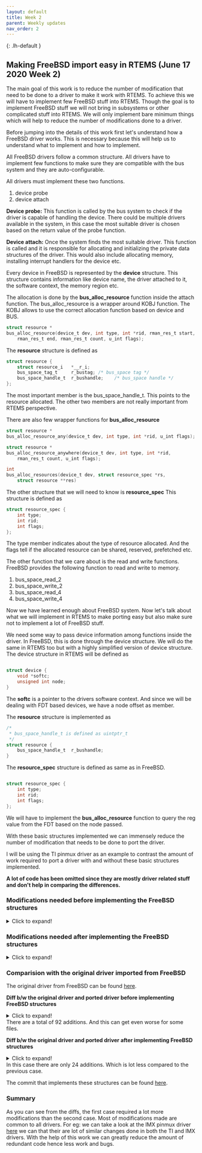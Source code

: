 ```yaml
---
layout: default
title: Week 2
parent: Weekly updates
nav_order: 2
---
```


{: .lh-default }
## Making FreeBSD import easy in RTEMS (June 17 2020 Week 2)

The main goal of this work is to reduce the number of modification that need to
be done to a driver to make it work with RTEMS. To achieve this we will have to
implement few FreeBSD stuff into RTEMS. Though the goal is to implement FreeBSD
stuff we will not bring in subsystems or other complicated stuff into RTEMS.
We will only implement bare minimum things which will help to reduce the number
of modifications done to a driver.

Before jumping into the details of this work first let's understand how a FreeBSD
driver works. This is necessary because this will help us to understand what
to implement and how to implement.

All FreeBSD drivers follow a common structure. All drivers have to implement few
functions to make sure they are compatible with the bus system and they are
auto-configurable.

All drivers must implement these two functions.

1. device probe
2. device attach

**Device probe:** This function is called by the bus system to check if the
driver is capable of handling the device. There could be multiple drivers
available in the system, in this case the most suitable driver is chosen based
on the return value of the probe function.

**Device attach:** Once the system finds the most suitable driver. This function
is called and it is responsible for allocating and initializing the private
data structures of the driver. This would also include allocating memory,
installing interrupt handlers for the device etc.

Every device in FreeBSD is represented by the **device** structure. This
structure contains information like device name, the driver attached to it, the
software context, the memory region etc.

The allocation is done by the **bus_alloc_resource** function inside the attach
function. The bus_alloc_resource is a wrapper around KOBJ function. The KOBJ
allows to use the correct allocation function based on device and BUS.

```c
struct resource *
bus_alloc_resource(device_t dev, int type, int *rid, rman_res_t start,
	rman_res_t end, rman_res_t count, u_int flags);

```

The **resource** structure is defined as

```c
struct resource {
	struct resource_i	*__r_i;
	bus_space_tag_t		r_bustag; /* bus_space tag */
	bus_space_handle_t	r_bushandle;	/* bus_space handle */
};
```

The most important member is the bus_space_handle_t. This points to the resource
allocated. The other two members are not really important from RTEMS perspective.

There are also few wrapper functions for **bus_alloc_resource**

```c
struct resource *
bus_alloc_resource_any(device_t dev, int type, int *rid, u_int flags);

struct resource *
bus_alloc_resource_anywhere(device_t dev, int type, int *rid,
    rman_res_t count, u_int flags);

int
bus_alloc_resources(device_t dev, struct resource_spec *rs,
    struct resource **res)
```

The other structure that we will need to know is **resource_spec**
This structure is defined as

```c
struct resource_spec {
	int	type;
	int	rid;
	int	flags;
};
```
The type member indicates about the type of resource allocated. And the flags
tell if the allocated resource can be shared, reserved, prefetched etc.

The other function that we care about is the read and write functions.
FreeBSD provides the following function to read and write to memory.

1. bus_space_read_2
2. bus_space_write_2
3. bus_space_read_4
4. bus_space_write_4


Now we have learned enough about FreeBSD system. Now let's talk about what we
will implement in RTEMS to make porting easy but also make sure not to implement
a lot of FreeBSD stuff.

We need some way to pass device information among functions inside the driver.
In FreeBSD, this is done through the device structure. We will do the same in
RTEMS too but with a highly simplified version of device structure. The device
structure in RTEMS will be defined as

```c

struct device {
	void *softc;
	unsigned int node;
}

```

The **softc** is a pointer to the drivers software context. And since we will be
dealing with FDT based devices, we have a node offset as member.

The **resource** structure is implemented as

```c
/*
 * bus_space_handle_t is defined as uintptr_t
 */
struct resource {
	bus_space_handle_t	r_bushandle;
}

```

The **resource_spec** structure is defined as same as in FreeBSD.

```c

struct resource_spec {
	int	type;
	int	rid;
	int	flags;
};

```

We will have to implement the **bus_alloc_resource** function to query the reg
value from the FDT based on the node passed.

With these basic structures implemented we can immensely reduce the number of
modification that needs to be done to port the driver.

I will be using the TI pinmux driver as an example to contrast the amount of
work required to port a driver with and without these basic structures implemented.

**A lot of code has been omitted since they are mostly driver related stuff**
**and don't help in comparing the differences.**

### Modifications needed before implementing the FreeBSD structures

<details markdown="block">
<summary> Click to expand! </summary>

```c
/* Import stuff omitted */

struct pincfg {
	uint32_t reg;
	uint32_t conf;
};

#ifndef __rtems__
static struct resource_spec ti_pinmux_res_spec[] = {
	{ SYS_RES_MEMORY,	0,	RF_ACTIVE },	/* Control memory window */
	{ -1, 0 }
};
#endif

#ifndef __rtems__
static struct ti_pinmux_softc *ti_pinmux_sc;
#else
static struct ti_pinmux_softc ti_pinmux_sc_instance;
#define ti_pinmux_sc (&ti_pinmux_sc_instance)
#endif /* __rtems__ */

#define	ti_pinmux_read_2(sc, reg)		\
#ifndef __rtems__
    bus_space_read_2((sc)->sc_bst, (sc)->sc_bsh, (reg))
#else
	(*(uint16_t *) reg)
#endif
#define	ti_pinmux_write_2(sc, reg, val)		\
#ifndef __rtems__
    bus_space_write_2((sc)->sc_bst, (sc)->sc_bsh, (reg), (val))
#else
	((*(uint16_t *) reg) = val)
#endif
#define	ti_pinmux_read_4(sc, reg)		\
#ifndef __rtems__
    bus_space_read_4((sc)->sc_bst, (sc)->sc_bsh, (reg))
#else
	(*(uint32_t *) reg)
#endif
#define	ti_pinmux_write_4(sc, reg, val)		\
#ifndef __rtems__
    bus_space_write_4((sc)->sc_bst, (sc)->sc_bsh, (reg), (val))
#else
	((*(uint32_t *) reg) = val)
#endif

static const struct ti_pinmux_device *ti_pinmux_dev;

/* Driver related code omitted */

static uint32_t
beagle_alloc_resource(int node)
{
	char *name;
	char *ptr;
	int parent;
	uint32_t reg;

	/* if parent == 0 then we have reached the root node */
	if (node == 0) {
		return 0;
	}

	reg = 0;
	parent = fdt_parent_offset(fdt, node);
	reg = (uint32_t)beagle_get_reg_of_node(fdt, node);

	if (reg != NULL) {
		return (reg + beagle_alloc_resource(parent));
	}

	name = get_name(node, true);
	if (name != NULL && ((ptr = strchr(name, '@')) != NULL)){
		reg = strtol(ptr+1, NULL, 16);
	}

	return (reg + beagle_alloc_resource(parent));
}

static void
beagle_pinmux_init(void)
{
	int node;
	int err;
	struct ti_pinmux_softc *sc;

	fdt = bsp_fdt_get();

	if ((err = fdt_check_header(fdt)) != 0)
		printk("Error fdt value");

	node = fdt_node_offset_by_compatible(fdt, -1, "pinctrl-single");

	sc = ti_pinmux_sc;

	sc->regs = beagle_alloc_resource(node);

#if IS_DM3730
	ti_pinmux_dev = &omap4_pinmux_dev;
#endif
#if IS_AM335X
	ti_pinmux_dev = &ti_am335x_pinmux_dev;
#endif

	fdt_pinctrl_register(node, "pinctrl-single,pins");
	fdt_pinctrl_configure_tree(dev);

}

RTEMS_SYSINIT_ITEM(
	beagle_pinmux_init,
    RTEMS_SYSINIT_BSP_PRE_DRIVERS,
    RTEMS_SYSINIT_ORDER_FIRST);


/*
 * Device part of OMAP SCM driver
 */

#ifndef __rtems__
static int
ti_pinmux_probe(device_t dev)
{
	if (!ofw_bus_status_okay(dev))
		return (ENXIO);

	if (!ofw_bus_is_compatible(dev, "pinctrl-single"))
		return (ENXIO);

	if (ti_pinmux_sc) {
		printf("%s: multiple pinctrl modules in device tree data, ignoring\n",
		    __func__);
		return (EEXIST);
	}
	switch (ti_chip()) {
#ifdef SOC_OMAP4
	case CHIP_OMAP_4:
		ti_pinmux_dev = &omap4_pinmux_dev;
		break;
#endif
#ifdef SOC_TI_AM335X
	case CHIP_AM335X:
		ti_pinmux_dev = &ti_am335x_pinmux_dev;
		break;
#endif
	default:
		printf("Unknown CPU in pinmux\n");
		return (ENXIO);
	}


	device_set_desc(dev, "TI Pinmux Module");
	return (BUS_PROBE_DEFAULT);
}

static int
ti_pinmux_attach(device_t dev)
{
	struct ti_pinmux_softc *sc = device_get_softc(dev);

#if 0
	if (ti_pinmux_sc)
		return (ENXIO);
#endif

	sc->sc_dev = dev;

	if (bus_alloc_resources(dev, ti_pinmux_res_spec, sc->sc_res)) {
		device_printf(dev, "could not allocate resources\n");
		return (ENXIO);
	}

	sc->sc_bst = rman_get_bustag(sc->sc_res[0]);
	sc->sc_bsh = rman_get_bushandle(sc->sc_res[0]);

	if (ti_pinmux_sc == NULL)
		ti_pinmux_sc = sc;

	fdt_pinctrl_register(dev, "pinctrl-single,pins");
	fdt_pinctrl_configure_tree(dev);

	return (0);
}

#ifndef __rtems__
static device_method_t ti_pinmux_methods[] = {
	DEVMETHOD(device_probe,		ti_pinmux_probe),
	DEVMETHOD(device_attach,	ti_pinmux_attach),

        /* fdt_pinctrl interface */
	DEVMETHOD(fdt_pinctrl_configure, ti_pinmux_configure_pins),
	{ 0, 0 }
};

static driver_t ti_pinmux_driver = {
	"ti_pinmux",
	ti_pinmux_methods,
	sizeof(struct ti_pinmux_softc),
};

static devclass_t ti_pinmux_devclass;

DRIVER_MODULE(ti_pinmux, simplebus, ti_pinmux_driver, ti_pinmux_devclass, 0, 0);
#endif
```

</details>

### Modifications needed after implementing the FreeBSD structures

<details markdown="block">
<summary> Click to expand! </summary>

```c

/* Import stuff omitted */

struct pincfg {
	uint32_t reg;
	uint32_t conf;
};

static struct resource_spec ti_pinmux_res_spec[] = {
	{ SYS_RES_MEMORY,	0,	RF_ACTIVE },	/* Control memory window */
	{ -1, 0 }
};

static struct ti_pinmux_softc *ti_pinmux_sc;

#define	ti_pinmux_read_2(sc, reg)		\
    bus_space_read_2((sc)->sc_bst, (sc)->sc_bsh, (reg))
#define	ti_pinmux_write_2(sc, reg, val)		\
    bus_space_write_2((sc)->sc_bst, (sc)->sc_bsh, (reg), (val))
#define	ti_pinmux_read_4(sc, reg)		\
    bus_space_read_4((sc)->sc_bst, (sc)->sc_bsh, (reg))
#define	ti_pinmux_write_4(sc, reg, val)		\
    bus_space_write_4((sc)->sc_bst, (sc)->sc_bsh, (reg), (val))

static const struct ti_pinmux_device *ti_pinmux_dev;

/* Driver related code omitted */

/*
 * Device part of OMAP SCM driver
 */

#ifndef __rtems__
static int
ti_pinmux_probe(device_t dev)
{
	if (!ofw_bus_status_okay(dev))
		return (ENXIO);

	if (!ofw_bus_is_compatible(dev, "pinctrl-single"))
		return (ENXIO);

	if (ti_pinmux_sc) {
		printf("%s: multiple pinctrl modules in device tree data, ignoring\n",
		    __func__);
		return (EEXIST);
	}
	switch (ti_chip()) {
#ifdef SOC_OMAP4
	case CHIP_OMAP_4:
		ti_pinmux_dev = &omap4_pinmux_dev;
		break;
#endif
#ifdef SOC_TI_AM335X
	case CHIP_AM335X:
		ti_pinmux_dev = &ti_am335x_pinmux_dev;
		break;
#endif
	default:
		printf("Unknown CPU in pinmux\n");
		return (ENXIO);
	}


	device_set_desc(dev, "TI Pinmux Module");
	return (BUS_PROBE_DEFAULT);
}
#endif

static int
ti_pinmux_attach(device_t dev)
{
	struct ti_pinmux_softc *sc = device_get_softc(dev);

#if 0
	if (ti_pinmux_sc)
		return (ENXIO);
#endif

	sc->sc_dev = dev;

	if (bus_alloc_resources(dev, ti_pinmux_res_spec, sc->sc_res)) {
		device_printf(dev, "could not allocate resources\n");
		return (ENXIO);
	}

	sc->sc_bst = rman_get_bustag(sc->sc_res[0]);
	sc->sc_bsh = rman_get_bushandle(sc->sc_res[0]);

	if (ti_pinmux_sc == NULL)
		ti_pinmux_sc = sc;

	fdt_pinctrl_register(dev, "pinctrl-single,pins");
	fdt_pinctrl_configure_tree(dev);

	return (0);
}

static void
driver_init()
{
	static ti_pinmux_softc ti_pinmux_softc_instance;
	static device pinmux_device = {
		.softc = &ti_pinmux_softc_instance,
		.node = OF_finddevice("pinctrl-single");
	};

	ti_pinmux_attach(&pinmux_device);
}

RTEMS_SYSINIT_ITEM(
	driver_init,
	RTEMS_SYSINIT_BSP_START,
	RTEMS_SYSINIT_ORDER_FIRST
);

#ifndef __rtems__
static device_method_t ti_pinmux_methods[] = {
	DEVMETHOD(device_probe,		ti_pinmux_probe),
	DEVMETHOD(device_attach,	ti_pinmux_attach),

        /* fdt_pinctrl interface */
	DEVMETHOD(fdt_pinctrl_configure, ti_pinmux_configure_pins),
	{ 0, 0 }
};

static driver_t ti_pinmux_driver = {
	"ti_pinmux",
	ti_pinmux_methods,
	sizeof(struct ti_pinmux_softc),
};

static devclass_t ti_pinmux_devclass;

DRIVER_MODULE(ti_pinmux, simplebus, ti_pinmux_driver, ti_pinmux_devclass, 0, 0);
#endif

```

</details>

### Comparision with the original driver imported from FreeBSD

The original driver from FreeBSD can be found [here](https://github.com/freebsd/freebsd/blob/master/sys/arm/ti/ti_pinmux.c).

**Diff b/w the original driver and ported driver before implementing FreeBSD structures**
<details markdown="block">
<summary> Click to expand! </summary>

```diff
--- a.c	2020-07-04 01:43:22.968714759 +0530
+++ b.c	2020-07-04 01:43:34.994269014 +0530
@@ -5,30 +5,119 @@ struct pincfg {
 	uint32_t conf;
 };
 
+#ifndef __rtems__
 static struct resource_spec ti_pinmux_res_spec[] = {
 	{ SYS_RES_MEMORY,	0,	RF_ACTIVE },	/* Control memory window */
 	{ -1, 0 }
 };
+#endif
 
+#ifndef __rtems__
 static struct ti_pinmux_softc *ti_pinmux_sc;
+#else
+static struct ti_pinmux_softc ti_pinmux_sc_instance;
+#define ti_pinmux_sc (&ti_pinmux_sc_instance)
+#endif /* __rtems__ */
 
 #define	ti_pinmux_read_2(sc, reg)		\
+#ifndef __rtems__
     bus_space_read_2((sc)->sc_bst, (sc)->sc_bsh, (reg))
+#else
+	(*(uint16_t *) reg)
+#endif
 #define	ti_pinmux_write_2(sc, reg, val)		\
+#ifndef __rtems__
     bus_space_write_2((sc)->sc_bst, (sc)->sc_bsh, (reg), (val))
+#else
+	((*(uint16_t *) reg) = val)
+#endif
 #define	ti_pinmux_read_4(sc, reg)		\
+#ifndef __rtems__
     bus_space_read_4((sc)->sc_bst, (sc)->sc_bsh, (reg))
+#else
+	(*(uint32_t *) reg)
+#endif
 #define	ti_pinmux_write_4(sc, reg, val)		\
+#ifndef __rtems__
     bus_space_write_4((sc)->sc_bst, (sc)->sc_bsh, (reg), (val))
+#else
+	((*(uint32_t *) reg) = val)
+#endif
 
 static const struct ti_pinmux_device *ti_pinmux_dev;
 
 /* Driver related code omitted */
 
+static uint32_t
+beagle_alloc_resource(int node)
+{
+	char *name;
+	char *ptr;
+	int parent;
+	uint32_t reg;
+
+	/* if parent == 0 then we have reached the root node */
+	if (node == 0) {
+		return 0;
+	}
+
+	reg = 0;
+	parent = fdt_parent_offset(fdt, node);
+	reg = (uint32_t)beagle_get_reg_of_node(fdt, node);
+
+	if (reg != NULL) {
+		return (reg + beagle_alloc_resource(parent));
+	}
+
+	name = get_name(node, true);
+	if (name != NULL && ((ptr = strchr(name, '@')) != NULL)){
+		reg = strtol(ptr+1, NULL, 16);
+	}
+
+	return (reg + beagle_alloc_resource(parent));
+}
+
+static void
+beagle_pinmux_init(void)
+{
+	int node;
+	int err;
+	struct ti_pinmux_softc *sc;
+
+	fdt = bsp_fdt_get();
+
+	if ((err = fdt_check_header(fdt)) != 0)
+		printk("Error fdt value");
+
+	node = fdt_node_offset_by_compatible(fdt, -1, "pinctrl-single");
+
+	sc = ti_pinmux_sc;
+
+	sc->regs = beagle_alloc_resource(node);
+
+#if IS_DM3730
+	ti_pinmux_dev = &omap4_pinmux_dev;
+#endif
+#if IS_AM335X
+	ti_pinmux_dev = &ti_am335x_pinmux_dev;
+#endif
+
+	fdt_pinctrl_register(node, "pinctrl-single,pins");
+	fdt_pinctrl_configure_tree(dev);
+
+}
+
+RTEMS_SYSINIT_ITEM(
+	beagle_pinmux_init,
+    RTEMS_SYSINIT_BSP_PRE_DRIVERS,
+    RTEMS_SYSINIT_ORDER_FIRST);
+
+
 /*
  * Device part of OMAP SCM driver
  */
 
+#ifndef __rtems__
 static int
 ti_pinmux_probe(device_t dev)
 {
@@ -93,6 +182,7 @@ ti_pinmux_attach(device_t dev)
 	return (0);
 }
 
+#ifndef __rtems__
 static device_method_t ti_pinmux_methods[] = {
 	DEVMETHOD(device_probe,		ti_pinmux_probe),
 	DEVMETHOD(device_attach,	ti_pinmux_attach),
@@ -110,4 +200,5 @@ static driver_t ti_pinmux_driver = {
 
 static devclass_t ti_pinmux_devclass;
 
-DRIVER_MODULE(ti_pinmux, simplebus, ti_pinmux_driver, ti_pinmux_devclass, 0, 0);
\ No newline at end of file
+DRIVER_MODULE(ti_pinmux, simplebus, ti_pinmux_driver, ti_pinmux_devclass, 0, 0);
+#endif
\ No newline at end of file

```

</details>
There are a total of 92 additions. And this can get even worse for some files.

**Diff b/w the original driver and ported driver after implementing FreeBSD structures**
<details markdown="block">
<summary> Click to expand! </summary>

```diff
--- a.c	2020-07-04 01:43:22.968714759 +0530
+++ c.c	2020-07-04 01:57:01.814395576 +0530
@@ -1,3 +1,4 @@
+
 /* Import stuff omitted */
 
 struct pincfg {
@@ -29,6 +30,7 @@ static const struct ti_pinmux_device *ti
  * Device part of OMAP SCM driver
  */
 
+#ifndef __rtems__
 static int
 ti_pinmux_probe(device_t dev)
 {
@@ -63,6 +65,7 @@ ti_pinmux_probe(device_t dev)
 	device_set_desc(dev, "TI Pinmux Module");
 	return (BUS_PROBE_DEFAULT);
 }
+#endif
 
 static int
 ti_pinmux_attach(device_t dev)
@@ -93,6 +96,25 @@ ti_pinmux_attach(device_t dev)
 	return (0);
 }
 
+static void
+driver_init()
+{
+	static ti_pinmux_softc ti_pinmux_softc_instance;
+	static device pinmux_device = {
+		.softc = &ti_pinmux_softc_instance,
+		.node = OF_finddevice("pinctrl-single");
+	};
+
+	ti_pinmux_attach(&pinmux_device);
+}
+
+RTEMS_SYSINIT_ITEM(
+	driver_init,
+	RTEMS_SYSINIT_BSP_START,
+	RTEMS_SYSINIT_ORDER_FIRST
+);
+
+#ifndef __rtems__
 static device_method_t ti_pinmux_methods[] = {
 	DEVMETHOD(device_probe,		ti_pinmux_probe),
 	DEVMETHOD(device_attach,	ti_pinmux_attach),
@@ -110,4 +132,5 @@ static driver_t ti_pinmux_driver = {
 
 static devclass_t ti_pinmux_devclass;
 
-DRIVER_MODULE(ti_pinmux, simplebus, ti_pinmux_driver, ti_pinmux_devclass, 0, 0);
\ No newline at end of file
+DRIVER_MODULE(ti_pinmux, simplebus, ti_pinmux_driver, ti_pinmux_devclass, 0, 0);
+#endif

```

</details>
In this case there are only 24 additions. Which is lot less compared to the
previous case.

The commit that implements these structures can be found 
[here](https://github.com/gs-niteesh/rtems/commits/rtems-freebsd-helpers-rtems6).

### Summary

As you can see from the diffs, the first case required a lot more modifications
than the second case. Most of modifications made are common to all drivers.
For eg: we can take a look at the IMX pinmux driver [here](https://git.rtems.org/rtems/tree/bsps/arm/imx/start/imx_iomux.c)
we can that their are lot of similar changes done in both the TI and IMX drivers.
With the help of this work we can greatly reduce the amount of redundant code
hence less work and bugs.
